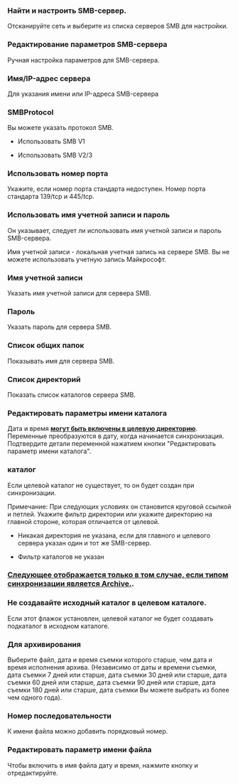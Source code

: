 ### Найти и настроить SMB-сервер.

Отсканируйте сеть и выберите из списка серверов SMB для настройки. 

### Редактирование параметров SMB-сервера

Ручная настройка параметров для SMB-сервера. 

### Имя/IP-адрес сервера

Для указания имени или IP-адреса SMB-сервера 

### SMBProtocol

Вы можете указать протокол SMB.

- Использовать SMB V1

- Использовать SMB V2/3

### Использовать номер порта

Укажите, если номер порта стандарта недоступен. Номер порта стандарта 139/tcp и 445/tcp. 

### Использовать имя учетной записи и пароль

Он указывает, следует ли использовать имя учетной записи и пароль SMB-сервера.

Имя учетной записи - локальная учетная запись на сервере SMB. Вы не можете использовать учетную запись Майкрософт. 

### Имя учетной записи

Указать имя учетной записи для сервера SMB. 

### Пароль

Указать пароль для сервера SMB. 

### Список общих папок

Показывать имя для сервера SMB.  

### Список директорий

Показать список каталогов сервера SMB.  

### Редактировать параметры имени каталога

Дата и время **<u> могут быть включены в целевую директорию</u>**. Переменные преобразуются в дату, когда начинается синхронизация. Подтвердите детали переменной нажатием кнопки "Редактировать параметр имени каталога". 

### каталог

Если целевой каталог не существует, то он будет создан при синхронизации.

Примечание: При следующих условиях он становится круговой ссылкой и петлей. Укажите фильтр директории или укажите директорию на главной стороне, которая отличается от целевой.

- Никакая директория не указана, если для главного и целевого сервера указан один и тот же SMB-сервер.

- Фильтр каталогов не указан

### <u>Следующее отображается только в том случае, если типом синхронизации является Archive.</u>.

### Не создавайте исходный каталог в целевом каталоге.

Если этот флажок установлен, целевой каталог не будет создавать подкаталог в исходном каталоге.

### Для архивирования

Выберите файл, дата и время съемки которого старше, чем дата и время исполнения архива. (Независимо от даты и времени съемки, дата съемки 7 дней или старше, дата съемки 30 дней или старше, дата съемки 60 дней или старше, дата съемки 90 дней или старше, дата съемки 180 дней или старше, дата съемки Вы можете выбрать из более чем одного года). 

### Номер последовательности

К имени файла можно добавить порядковый номер. 

### Редактировать параметр имени файла

Чтобы включить в имя файла дату и время, нажмите кнопку и отредактируйте.